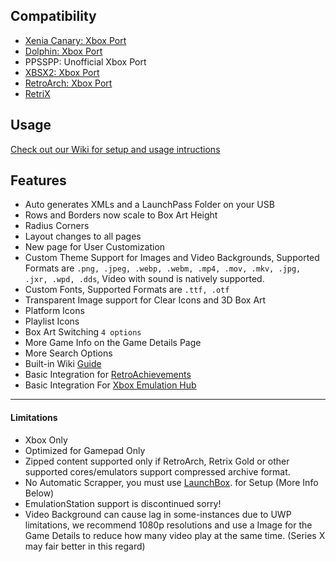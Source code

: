 ## Compatibility
- [Xenia Canary: Xbox Port](https://github.com/SirMangler/xenia)
- [Dolphin: Xbox Port](https://github.com/SirMangler/dolphin)
- PPSSPP: Unofficial Xbox Port
- [XBSX2: Xbox Port](https://github.com/TheRhysWyrill/XBSX2)
- [RetroArch: Xbox Port](https://www.retroarch.com/?page=platforms)
- [RetriX](https://github.com/Aftnet/RetriX)


## Usage
[Check out our Wiki for setup and usage intructions](https://github.com/Misunderstood-Wookiee/LaunchPass/wiki)

## Features
* Auto generates XMLs and a LaunchPass Folder on your USB 
* Rows and Borders now scale to Box Art Height 
* Radius Corners
* Layout changes to all pages
* New page for User Customization 
* Custom Theme Support for Images and Video Backgrounds, Supported Formats are `.png, .jpeg, .webp, .webm, .mp4, .mov, .mkv, .jpg, .jxr, .wpd, .dds`, Video with sound is natively supported.
* Custom Fonts, Supported Formats are `.ttf, .otf`
* Transparent Image support for Clear Icons and 3D Box Art
* Platform Icons
* Playlist Icons
* Box Art Switching `4 options`
* More Game Info on the Game Details Page
* More Search Options
* Built-in Wiki [Guide](https://github.com/Misunderstood-Wookiee/LaunchPass/wiki)
* Basic Integration for [RetroAchievements](https://retroachievements.org/)
* Basic Integration For [Xbox Emulation Hub](https://discord.gg/xboxemus)


***

#### Limitations

 - Xbox Only
 - Optimized for Gamepad Only
 - Zipped content supported only if RetroArch, Retrix Gold or other supported cores/emulators support compressed archive format.
 - No Automatic Scrapper, you must use [LaunchBox](https://www.launchbox-app.com). for Setup (More Info Below)
 - EmulationStation support is discontinued sorry!
 - Video Background can cause lag in some-instances due to UWP limitations, we recommend 1080p resolutions and use a Image for the Game Details to reduce how many video play at the same time. (Series X may fair better in this regard)
